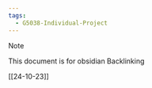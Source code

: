 ```yaml
---
tags:
  - G5038-Individual-Project
---
```

> [!note]
>  This document is for obsidian Backlinking


[[24-10-23]]
